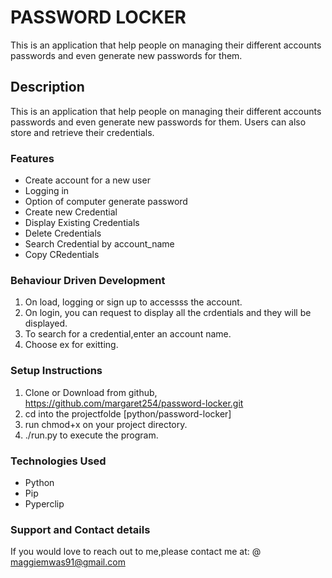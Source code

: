 # PASSWORD LOCKER

 This is an application that help people on managing their different accounts passwords and even generate new passwords for them.

## Description

This is an application that help people on managing their different accounts passwords and even generate new passwords for them. Users can also store and retrieve their credentials.

### Features

* Create account for a new user
* Logging in
* Option of computer generate password
* Create new Credential
* Display Existing Credentials
* Delete Credentials
* Search Credential by account_name
* Copy CRedentials

### Behaviour Driven Development

1. On load, logging or sign up to accessss the account.
2. On login, you can request to display all the crdentials and they will be displayed.
3. To search for a credential,enter an account name.
4.  Choose ex for exitting.

### Setup Instructions

1. Clone or Download from github, https://github.com/margaret254/password-locker.git
2. cd into the projectfolde [python/password-locker]
3. run chmod+x on your project directory.
4. ./run.py to execute the program.

### Technologies Used
* Python
* Pip
* Pyperclip

### Support and Contact details

If you would love to reach out to me,please contact me at:
@ maggiemwas91@gmail.com


